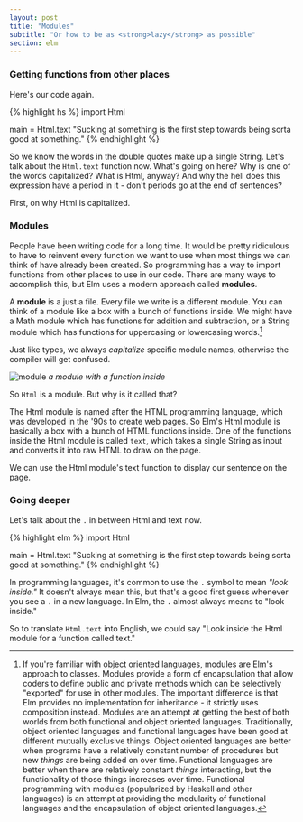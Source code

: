 ```yaml
---
layout: post
title: "Modules"
subtitle: "Or how to be as <strong>lazy</strong> as possible"
section: elm
---
```


### Getting functions from other places

Here's our code again.

{% highlight hs %}
import Html

main = Html.text "Sucking at something is the first step towards being sorta good at something."
{% endhighlight %}

So we know the words in the double quotes make up a single String. Let's talk about the `Html.text` function now. What's going on here? Why is one of the words capitalized? What is Html, anyway? And why the hell does this expression have a period in it - don't periods go at the end of sentences?

First, on why Html is capitalized.

### Modules

People have been writing code for a long time. It would be pretty ridiculous to have to reinvent every function we want to use when most things we can think of have already been created. So programming has a way to import functions from other places to use in our code. There are many ways to accomplish this, but Elm uses a modern approach called **modules**.

A **module** is a just a file. Every file we write is a different module. You can think of a module like a box with a bunch of functions inside. We might have a Math module which has functions for addition and subtraction, or a String module which has functions for uppercasing or lowercasing words.[^1]

Just like types, we always *capitalize* specific module names, otherwise the compiler will get confused.

![module](https://media.giphy.com/media/j1BQPAjNzKh9K/giphy.gif)
*a module with a function inside*

So `Html` is a module. But why is it called that?

The Html module is named after the HTML programming language, which was developed in the '90s to create web pages. So Elm's Html module is basically a box with a bunch of HTML functions inside. One of the functions inside the Html module is called `text`, which takes a single String as input and converts it into raw HTML to draw on the page.

We can use the Html module's text function to display our sentence on the page.

### Going deeper

Let's talk about the `.` in between Html and text now.

{% highlight elm %}
import Html

main = Html.text "Sucking at something is the first step towards being sorta good at something."
{% endhighlight %}

In programming languages, it's common to use the `.` symbol to mean *"look inside."* It doesn't always mean this, but that's a good first guess whenever you see a `.` in a new language. In Elm, the `.` almost always means to "look inside."

So to translate `Html.text` into English, we could say "Look inside the Html module for a function called text."


[^1]: If you're familiar with object oriented languages, modules are Elm's approach to classes. Modules provide a form of encapsulation that allow coders to define public and private methods which can be selectively "exported" for use in other modules. The important difference is that Elm provides no implementation for inheritance - it strictly uses composition instead. Modules are an attempt at getting the best of both worlds from both functional and object oriented languages. Traditionally, object oriented languages and functional languages have been good at different mutually exclusive things. Object oriented languages are better when programs have a relatively constant number of procedures but new *things* are being added on over time. Functional languages are better when there are relatively constant *things* interacting, but the functionality of those things increases over time. Functional programming with modules (popularized by Haskell and other languages) is an attempt at providing the modularity of functional languages and the encapsulation of object oriented languages.
